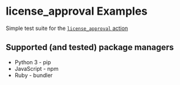# license_approval Examples

Simple test suite for the [`license_approval` action](https://github.com/ralexander-phi/license_approval)

## Supported (and tested) package managers

* Python 3 - pip
* JavaScript - npm
* Ruby - bundler

